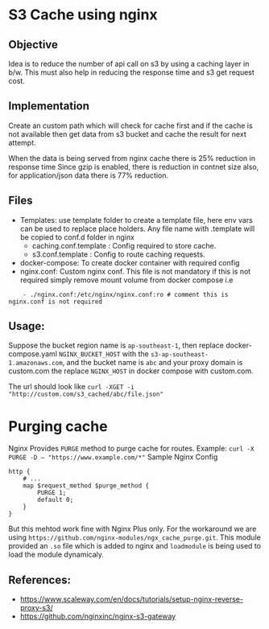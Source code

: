 # S3 Cache using nginx

## Objective
Idea is to reduce the number of api call on s3 by using a caching layer in b/w. This must also help in reducing the response time and s3 get request cost.

## Implementation
Create an custom path which will check for cache first and if the cache is not available then get data from s3 bucket and cache the result for next attempt.

When the data is being served from nginx cache there is 25% reduction in response time
Since gzip is enabled, there is reduction in contnet size also, for application/json data there is 77% reduction.

## Files

- Templates: use template folder to create a template file, here env vars can be used to replace place holders. Any file name with .template will be copied to conf.d folder in nginx
    - caching.conf.template : Config required to store cache.
    - s3.conf.template : Config to route caching requests.
- docker-compose: To create docker container with required config
- nginx.conf: Custom nginx conf. This file is not mandatory if this is not required simply remove mount volume from docker compose i.e
```
    - ./nginx.conf:/etc/nginx/nginx.conf:ro # comment this is nginx.conf is not required
```

## Usage:
Suppose the bucket region name is `ap-southeast-1`, then replace docker-compose.yaml  `NGINX_BUCKET_HOST` with the `s3-ap-southeast-1.amazonaws.com`, and the bucket name is `abc` and  your proxy domain is custom.com the replace `NGINX_HOST` in docker compose with custom.com.

The url should look like `curl -XGET -i "http://custom.com/s3_cached/abc/file.json"`


# Purging cache

Nginx Provides `PURGE` method to purge cache for routes. 
Example: `curl -X PURGE -D – "https://www.example.com/*"`
Sample Nginx Config
```
http {
    # ...
    map $request_method $purge_method {
        PURGE 1;
        default 0;
    }
}
```

But this mehtod work fine with Nginx Plus only. For the workaround we are using `https://github.com/nginx-modules/ngx_cache_purge.git`. This module provided an `.so` file which is added to nginx and `loadmodule` is being used to load the module dynamicaly.




## References: 
- https://www.scaleway.com/en/docs/tutorials/setup-nginx-reverse-proxy-s3/
- https://github.com/nginxinc/nginx-s3-gateway
